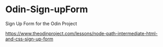 # Odin-Sign-upForm
Sign Up Form for the Odin Project

https://www.theodinproject.com/lessons/node-path-intermediate-html-and-css-sign-up-form
